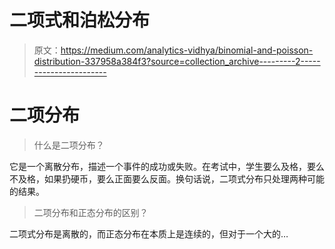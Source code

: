 # 二项式和泊松分布

> 原文：<https://medium.com/analytics-vidhya/binomial-and-poisson-distribution-337958a384f3?source=collection_archive---------2----------------------->

# 二项分布

> 什么是二项分布？

它是一个离散分布，描述一个事件的成功或失败。在考试中，学生要么及格，要么不及格，如果扔硬币，要么正面要么反面。换句话说，二项式分布只处理两种可能的结果。

> 二项分布和正态分布的区别？

二项式分布是离散的，而正态分布在本质上是连续的，但对于一个大的…